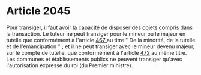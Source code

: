 # Article 2045

Pour transiger, il faut avoir la capacité de disposer des objets compris dans la transaction. Le tuteur ne peut transiger pour le mineur ou le majeur en tutelle que conformément à l'article <a href='/affichCodeArticle.do?cidTexte=LEGITEXT000006070721&idArticle=LEGIARTI000006427796&dateTexte=&categorieLien=cid' title='Code civil - art. 467 (VT)'>467 </a>au titre " De la minorité, de la tutelle et de l'émancipation " ; et il ne peut transiger avec le mineur devenu majeur, sur le compte de tutelle, que conformément à l'article <a href='/affichCodeArticle.do?cidTexte=LEGITEXT000006070721&idArticle=LEGIARTI000006427804&dateTexte=&categorieLien=cid' title='Code civil - art. 472 (VT)'>472</a> au même titre. Les communes et établissements publics ne peuvent transiger qu'avec l'autorisation expresse du roi (du Premier ministre).